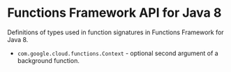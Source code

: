 # Functions Framework API for Java 8
Definitions of types used in function signatures in Functions Framework for Java 8.

* `com.google.cloud.functions.Context` - optional second argument of a background function.
